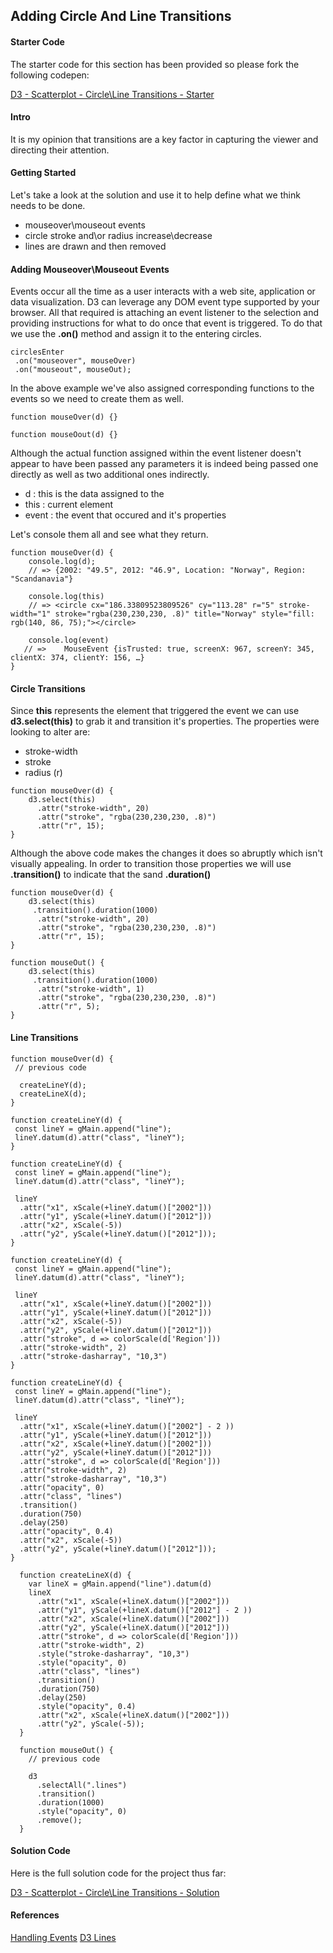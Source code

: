 ## Adding Circle And Line Transitions 

#### Starter Code

The starter code for this section has been provided so please fork the following codepen: 

[D3 - Scatterplot - Circle\Line Transitions - Starter](https://codepen.io/jkeohan/pen/NyZvNL)

#### Intro

It is my opinion that transitions are a key factor in capturing the viewer and directing their attention. 

#### Getting Started

Let's take a look at the solution and use it to help define what we think needs to be done. 

- mouseover\mouseout events
- circle stroke and\or radius increase\decrease
- lines are drawn and then removed


#### Adding Mouseover\Mouseout Events

Events occur all the time as a user interacts with a web site, application or data visualization.   D3 can leverage any DOM event type supported by your browser.  All that required is attaching an event listener to the selection and providing instructions for what to do once that event is triggered.  To do that we use the **.on()** method and assign it to the entering circles. 

```
circlesEnter
 .on("mouseover", mouseOver)
 .on("mouseout", mouseOut);
```

In the above example we've also assigned corresponding functions to the events so we need to create them as well.  

```
function mouseOver(d) {}

function mouseOout(d) {}
```

Although the actual function assigned within the event listener doesn't appear to have been passed any parameters it is indeed being passed one directly as well as two additional ones indirectly. 

- d : this is the data assigned to the 
- this : current element
- event : the event that occured and it's properties

Let's console them all and see what they return. 

```
function mouseOver(d) {
	console.log(d);
	// => {2002: "49.5", 2012: "46.9", Location: "Norway", Region: "Scandanavia"}
	
	console.log(this)
	// => <circle cx=​"186.33809523809526" cy=​"113.28" r=​"5" stroke-width=​"1" stroke=​"rgba(230,230,230, .8)​" title=​"Norway" style=​"fill:​ rgb(140, 86, 75)​;​">​</circle>​
	
	console.log(event)
   // => 	MouseEvent {isTrusted: true, screenX: 967, screenY: 345, clientX: 374, clientY: 156, …}
}
```

#### Circle Transitions

Since **this** represents the element that triggered the event we can use **d3.select(this)** to grab it and transition it's properties. The properties were looking to alter are:

- stroke-width 
- stroke
- radius (r)



```
function mouseOver(d) {
	d3.select(this)    
	  .attr("stroke-width", 20)
	  .attr("stroke", "rgba(230,230,230, .8)")
	  .attr("r", 15);
}
```

Although the above code makes the changes it does so abruptly which isn't visually appealing.  In order to transition those properties we will use **.transition()** to indicate that the sand **.duration()**

```
function mouseOver(d) {
	d3.select(this)    
	 .transition().duration(1000)
	  .attr("stroke-width", 20)
	  .attr("stroke", "rgba(230,230,230, .8)")
	  .attr("r", 15);
}
```

```
function mouseOut() {
	d3.select(this)
	 .transition().duration(1000)
	  .attr("stroke-width", 1)
	  .attr("stroke", "rgba(230,230,230, .8)")
	  .attr("r", 5);
}
```

#### Line Transitions

```
function mouseOver(d) {
 // previous code

  createLineY(d);
  createLineX(d); 
} 
```

```
function createLineY(d) {
 const lineY = gMain.append("line");
 lineY.datum(d).attr("class", "lineY");
}
```

```
function createLineY(d) {
 const lineY = gMain.append("line");
 lineY.datum(d).attr("class", "lineY");
 
 lineY
  .attr("x1", xScale(+lineY.datum()["2002"]))
  .attr("y1", yScale(+lineY.datum()["2012"]))
  .attr("x2", xScale(-5))
  .attr("y2", yScale(+lineY.datum()["2012"]));
}
```

```
function createLineY(d) {
 const lineY = gMain.append("line");
 lineY.datum(d).attr("class", "lineY");
 
 lineY
  .attr("x1", xScale(+lineY.datum()["2002"]))
  .attr("y1", yScale(+lineY.datum()["2012"]))
  .attr("x2", xScale(-5))
  .attr("y2", yScale(+lineY.datum()["2012"]))
  .attr("stroke", d => colorScale(d['Region']))
  .attr("stroke-width", 2)
  .attr("stroke-dasharray", "10,3")
}
```

```
function createLineY(d) {
 const lineY = gMain.append("line");
 lineY.datum(d).attr("class", "lineY");
 
 lineY
  .attr("x1", xScale(+lineY.datum()["2002"] - 2 ))
  .attr("y1", yScale(+lineY.datum()["2012"]))
  .attr("x2", xScale(+lineY.datum()["2002"]))
  .attr("y2", yScale(+lineY.datum()["2012"]))
  .attr("stroke", d => colorScale(d['Region']))
  .attr("stroke-width", 2)
  .attr("stroke-dasharray", "10,3")
  .attr("opacity", 0)
  .attr("class", "lines")
  .transition()
  .duration(750)
  .delay(250)
  .attr("opacity", 0.4)  
  .attr("x2", xScale(-5))
  .attr("y2", yScale(+lineY.datum()["2012"]));
}
```

```
  function createLineX(d) {
    var lineX = gMain.append("line").datum(d)
    lineX
      .attr("x1", xScale(+lineX.datum()["2002"]))
      .attr("y1", yScale(+lineX.datum()["2012"] - 2 ))
      .attr("x2", xScale(+lineX.datum()["2002"]))
      .attr("y2", yScale(+lineX.datum()["2012"]))
      .attr("stroke", d => colorScale(d['Region']))
      .attr("stroke-width", 2)
      .style("stroke-dasharray", "10,3")
      .style("opacity", 0)
      .attr("class", "lines")
      .transition()
      .duration(750)
      .delay(250)
      .style("opacity", 0.4)
      .attr("x2", xScale(+lineX.datum()["2002"]))
      .attr("y2", yScale(-5));
  }
```

```
  function mouseOut() {
    // previous code

    d3
      .selectAll(".lines")
      .transition()
      .duration(1000)
      .style("opacity", 0)
      .remove();
  }
```

#### Solution Code

Here is the full solution code for the project thus far:

[D3 - Scatterplot - Circle\Line Transitions - Solution ](https://codepen.io/jkeohan/pen/EQBvNV?editors=0010)

#### References

[Handling Events](https://github.com/d3/d3-selection/blob/master/README.md#handling-events)
[D3 Lines](https://github.com/d3/d3-shape#lines)